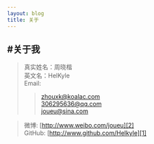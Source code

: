 ```yaml
---
layout: blog
title: 关于
---
```


#关于我
-----------

>真实姓名：周晓楷  
>英文名：HelKyle  
>Email:	  
>
> ><zhouxk@koalac.com>  
	<306295636@qq.com>  
	<joueu@sina.com>
   
>微博:
>[http://www.weibo.com/joueu][2]    
>GitHub:
>[http://www.github.com/Helkyle][1] 

[1]:http://www.github.com/Helkyle
[2]:http://www.weibo.com/joueu



	